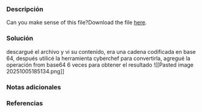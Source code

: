 ### Descripción 
Can you make sense of this file?Download the file [here](https://artifacts.picoctf.net/c/477/enc_flag).
### Solución 
descargué el archivo y vi su contenido, era una cadena codificada en base 64, después utilicé la herramienta cyberchef para convertirla, agregué la operación from base64 6 veces para obtener el resultado
![[Pasted image 20251005185134.png]]
### Notas adicionales
### Referencias